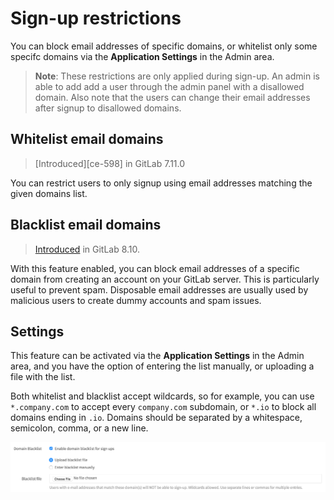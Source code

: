 # Sign-up restrictions

You can block email addresses of specific domains, or whitelist only some
specifc domains via the **Application Settings** in the Admin area.

>**Note**: These restrictions are only applied during sign-up. An admin is
able to add add a user through the admin panel with a disallowed domain. Also
note that the users can change their email addresses after signup to
disallowed domains.

## Whitelist email domains

> [Introduced][ce-598] in GitLab 7.11.0

You can restrict users to only signup using email addresses matching the given
domains list.

## Blacklist email domains

> [Introduced][ce-5259] in GitLab 8.10.

With this feature enabled, you can block email addresses of a specific domain
from creating an account on your GitLab server. This is particularly useful to
prevent spam. Disposable email addresses are usually used by malicious users to
create dummy accounts and spam issues.

## Settings

This feature can be activated via the **Application Settings** in the Admin area,
and you have the option of entering the list manually, or uploading a file with
the list.

Both whitelist and blacklist accept wildcards, so for example, you can use
`*.company.com` to accept every `company.com` subdomain, or `*.io` to block all
domains ending in `.io`. Domains should be separated by a whitespace,
semicolon, comma, or a new line.

![Domain Blacklist](img/domain_blacklist.png)

[ce-5259]: https://gitlab.com/gitlab-org/gitlab-ce/merge_requests/5259
